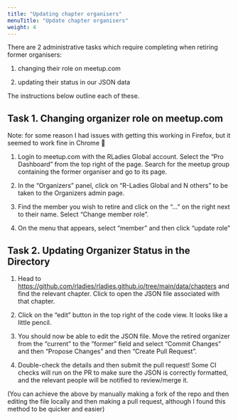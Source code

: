 ```yaml
---
title: "Updating chapter organisers"
menuTitle: "Update chapter organisers"
weight: 4
---
```


There are 2 administrative tasks which require completing when retiring former organisers:

1. changing their role on meetup.com

2. updating their status in our JSON data

The instructions below outline each of these.

## Task 1. Changing organizer role on meetup.com

Note: for some reason I had issues with getting this working in Firefox, but it seemed to work fine in Chrome 🤷

1. Login to meetup.com with the RLadies Global account. Select the “Pro Dashboard” from the top right of the page. Search for the meetup group containing the former organiser and go to its page.

2. In the “Organizers” panel, click on “R-Ladies Global and N others” to be taken to the Organizers admin page.

3. Find the member you wish to retire and click on the “...” on the right next to their name. Select “Change member role”.

4. On the menu that appears, select “member” and then click “update role”

## Task 2. Updating Organizer Status in the Directory

1. Head to https://github.com/rladies/rladies.github.io/tree/main/data/chapters and find the relevant chapter. Click to open the JSON file associated with that chapter.

2. Click on the “edit” button in the top right of the code view. It looks like a little pencil.

3. You should now be able to edit the JSON file. Move the retired organizer from the “current” to the “former” field and select “Commit Changes” and then “Propose Changes” and then “Create Pull Request”.

4. Double-check the details and then submit the pull request! Some CI checks will run on the PR to make sure the JSON is correctly formatted, and the relevant people will be notified to review/merge it.

(You can achieve the above by manually making a fork of the repo and then editing the file locally and then making a pull request, although I found this method to be quicker and easier)
